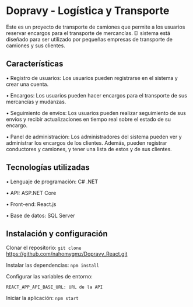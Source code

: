 # Dopravy - Logística y Transporte

Este es un proyecto de transporte de camiones que permite a los usuarios reservar encargos para el transporte de mercancías. El sistema está diseñado para ser utilizado por pequeñas empresas de transporte de camiones y sus clientes.

## Características

• Registro de usuarios: Los usuarios pueden registrarse en el sistema y crear una cuenta.

• Encargos: Los usuarios pueden hacer encargos para el transporte de sus mercancías y mudanzas.

• Seguimiento de envíos: Los usuarios pueden realizar seguimiento de sus envíos y recibir actualizaciones en tiempo real sobre el estado de su encargo.

• Panel de administración: Los administradores del sistema pueden ver y administrar los encargos de los clientes. Además, pueden registrar conductores y camiones, y tener una lista de estos y de sus clientes.

## Tecnologías utilizadas
• Lenguaje de programación: C# .NET

• API: ASP.NET Core

• Front-end: React.js

• Base de datos: SQL Server

## Instalación y configuración
Clonar el repositorio: `git clone` https://github.com/nahomygmz/Dopravy_React.git

Instalar las dependencias: `npm install`

Configurar las variables de entorno:

`REACT_APP_API_BASE_URL: URL de la API` 

Iniciar la aplicación: `npm start`
